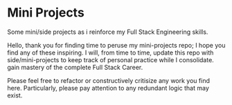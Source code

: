 # Mini Projects
 Some mini/side projects as i reinforce my Full Stack Engineering skills.

Hello, thank you for finding time to peruse my mini-projects repo; I hope you find any of these inspiring.
I will, from time to time, update this repo with side/mini-projects to keep track of personal practice while I consolidate. gain mastery of the complete Full Stack Career.

Please feel free to refactor or constructively critisize any work you find here. Particularly, please pay attention to any redundant logic that may exist.
